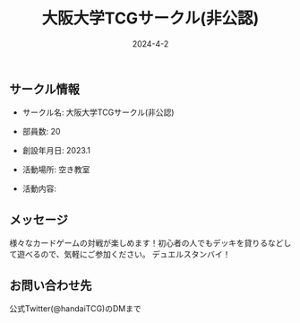 ﻿---
title: '大阪大学TCGサークル(非公認)'
excerpt: ''
date: '2024-4-2'
iconImage: '/assets/021/icon.png'
coverImage: '/assets/021/cover.jpg'
ogImage:
  url: '/assets/021/icon.png'
tags:
  - 'サークル'
  - '活動中'
---

## サークル情報
- サークル名: 大阪大学TCGサークル(非公認)
- 部員数: 20
- 創設年月日: 2023.1
- 活動場所: 空き教室

- 活動内容:

## メッセージ
様々なカードゲームの対戦が楽しめます！初心者の人でもデッキを貸りるなどして遊べるので、気軽にご参加ください。
デュエルスタンバイ！

## お問い合わせ先
公式Twitter(@handaiTCG)のDMまで

